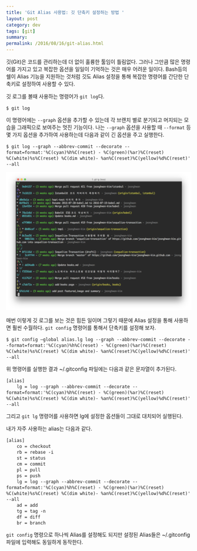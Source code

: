```yaml
---
title: 'Git Alias 사용법: 깃 단축키 설정하는 방법 '
layout: post
category: dev
tags: [git]
summary:
permalink: /2016/08/16/git-alias.html
---
```


깃(Git)은 코드를 관리하는데 더 없이 훌륭한 툴임이 틀림없다.
그러나 그만큼 많은 명령어를 가지고 있고 복잡한 옵션을 일일이 기억하는 것은 매우 어려운 일이다.
Bash등의 쉘이 Alias 기능을 지원하는 것처럼 깃도 Alias 설정을 통해 복잡한 명령어를 간단한 단축키로 설정하여 사용할 수 있다.

깃 로그를 볼때 사용하는 명령어가 `git log`다.

```
$ git log
```

이 명령어에는 `--graph` 옵션을 추가할 수 있는데 각 브랜치 별로 분기되고 머지되는 모습을 그래픽으로 보여주는 멋진 기능이다.
나는 `--graph` 옵션을 사용할 때 `--format` 등 몇 가지 옵션을 추가하여 사용하는데 다음과 같이 긴 옵션을 주고 실행한다.

```
$ git log --graph --abbrev-commit --decorate --format=format:'%C(cyan)%h%C(reset) - %C(green)(%ar)%C(reset) %C(white)%s%C(reset) %C(dim white)- %an%C(reset)%C(yellow)%d%C(reset)' --all
```

![](/assets/imgs/2016/git-log-graph.png)

매번 이렇게 깃 로그를 보는 것은 힘든 일이며 그렇기 때문에 Alias 설정을 통해 사용하면 훨씬 수월하다.
`git config` 명령어를 통해서 단축키를 설정해 보자.

```
$ git config —global alias.lg log --graph --abbrev-commit --decorate --format=format:'%C(cyan)%h%C(reset) - %C(green)(%ar)%C(reset) %C(white)%s%C(reset) %C(dim white)- %an%C(reset)%C(yellow)%d%C(reset)' --all
```

위 명령어를 실행한 결과 ~/.gitconfig 파일에는 다음과 같은 문자열이 추가된다.

```
[alias]
    lg = log --graph --abbrev-commit --decorate --format=format:'%C(cyan)%h%C(reset) - %C(green)(%ar)%C(reset) %C(white)%s%C(reset) %C(dim white)- %an%C(reset)%C(yellow)%d%C(reset)' --all
```

그리고 `git lg` 명령어를 사용하면 lg에 설정한 옵션들이 그대로 대치되어 실행된다.

내가 자주 사용하는 alias는 다음과 같다.

```
[alias]
    co = checkout
    rb = rebase -i
    st = status
    cm = commit
    pl = pull
    ps = push
    lg = log --graph --abbrev-commit --decorate --format=format:'%C(cyan)%h%C(reset) - %C(green)(%ar)%C(reset) %C(white)%s%C(reset) %C(dim white)- %an%C(reset)%C(yellow)%d%C(reset)' --all
    ad = add
    tg = tag -n
    df = diff
    br = branch
```

`git config` 명령으로 하나씩 Alias를 설정해도 되지만 설정된 Alias들은 ~/.gitconfig 파일에 입력해도 동일하게 동작한다.

